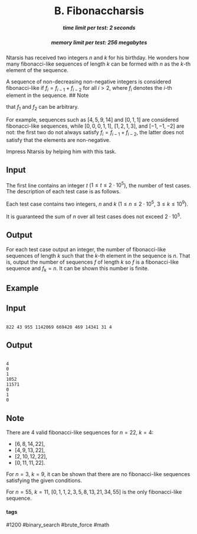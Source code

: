 <h1 style='text-align: center;'> B. Fibonaccharsis</h1>

<h5 style='text-align: center;'>time limit per test: 2 seconds</h5>
<h5 style='text-align: center;'>memory limit per test: 256 megabytes</h5>

Ntarsis has received two integers $n$ and $k$ for his birthday. He wonders how many fibonacci-like sequences of length $k$ can be formed with $n$ as the $k$-th element of the sequence. 

A sequence of non-decreasing non-negative integers is considered fibonacci-like if $f_i = f_{i-1} + f_{i-2}$ for all $i > 2$, where $f_i$ denotes the $i$-th element in the sequence. ## Note

 that $f_1$ and $f_2$ can be arbitrary.

For example, sequences such as $[4,5,9,14]$ and $[0,1,1]$ are considered fibonacci-like sequences, while $[0,0,0,1,1]$, $[1, 2, 1, 3]$, and $[-1,-1,-2]$ are not: the first two do not always satisfy $f_i = f_{i-1} + f_{i-2}$, the latter does not satisfy that the elements are non-negative.

Impress Ntarsis by helping him with this task.

## Input

The first line contains an integer $t$ ($1 \leq t \leq 2 \cdot 10^5$), the number of test cases. The description of each test case is as follows.

Each test case contains two integers, $n$ and $k$ ($1 \leq n \leq 2 \cdot 10^5$, $3 \leq k \leq 10^9$).

It is guaranteed the sum of $n$ over all test cases does not exceed $2 \cdot 10^5$.

## Output

For each test case output an integer, the number of fibonacci-like sequences of length $k$ such that the $k$-th element in the sequence is $n$. That is, output the number of sequences $f$ of length $k$ so $f$ is a fibonacci-like sequence and $f_k = n$. It can be shown this number is finite.

## Example

## Input


```

822 43 955 1142069 669420 469 14341 31 4
```
## Output


```

4
0
1
1052
11571
0
1
0

```
## Note

There are $4$ valid fibonacci-like sequences for $n = 22$, $k = 4$:

* $[6,8,14,22]$,
* $[4,9,13,22]$,
* $[2,10,12,22]$,
* $[0,11,11,22]$.

For $n = 3$, $k = 9$, it can be shown that there are no fibonacci-like sequences satisfying the given conditions.

For $n = 55$, $k = 11$, $[0, 1, 1, 2, 3, 5, 8, 13, 21, 34, 55]$ is the only fibonacci-like sequence.



#### tags 

#1200 #binary_search #brute_force #math 